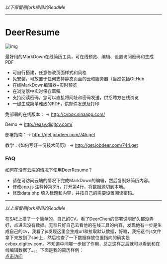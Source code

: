 *以下保留原fork项目的ReadMe*

---

DeerResume
==========

![img](http://www.jobdeer.com/img/rd.png)

最好用的MarkDown在线简历工具，可在线预览、编辑、设置访问密码和生成PDF

  - 可自行搭建，任意修改页面样式和风格
  - 免安装，可放置于任何支持静态页面的云和服务器（当然包括GitHub
  - 在线MarkDown编辑器+实时预览
  - 在浏览器中实时保存草稿
  - 支持阅读密码，您可以直接将网址和密码发送，供招聘方在线浏览
  - 一键生成简单雅致的PDF，供邮件发送及打印
  

免部署的在线版本： → http://cvbox.sinaapp.com/

Demo → http://easy.digitcv.com/  

部署指南：→ http://get.jobdeer.com/745.get


教学：《如何写好一份技术简历》 → http://get.jobdeer.com/744.get

### FAQ

如何在没有云端的情况下使用DeerResume？

- 请在可访问云端的情况下完成MarkDown的编辑，然后复制好简历内容。
- 修改app.js 注释掉第3行，打开第4行，将数据源切到本地。 
- 修改data.php 填入标题和内容，并按自己的需要设置阅读密码。

---

*以上保留原fork项目的ReadMe*

在SAE上搭了一个简单的，自己的CV。看了DeerChen的部署说明好久都没弄好，点进去没有数据。无奈只好自己去看他的在线工具的内容，发现他有一步是生成自己的cv，我看了js发现这里会生成url和拉取默认数据，好嘛，我把这个js文件拿下来放到了sae上，然后检查了一下数据存放位置指向的确实是cvbox.digitcv.com。不知道中间哪一步起了作用，总之这样之后就可以看到和在线编辑数据了。。。下面是我的简历样例：  
[点击访问](http://cv1991.sinaapp.com)

